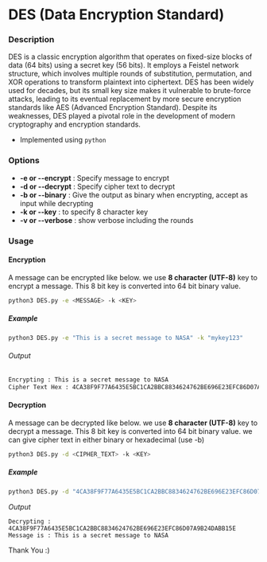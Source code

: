 # DES (Data Encryption Standard)

### Description

DES is a classic encryption algorithm that operates on fixed-size blocks of data (64 bits) using a secret key (56 bits). It employs a Feistel network structure, which involves multiple rounds of substitution, permutation, and XOR operations to transform plaintext into ciphertext. DES has been widely used for decades, but its small key size makes it vulnerable to brute-force attacks, leading to its eventual replacement by more secure encryption standards like AES (Advanced Encryption Standard). Despite its weaknesses, DES played a pivotal role in the development of modern cryptography and encryption standards.

- Implemented using `python`

### Options

- **-e or --encrypt** : Specify message to encrypt
- **-d or --decrypt** : Specify cipher text to decrypt
- **-b or --binary** : Give the output as binary when encrypting, accept as input while decrypting
- **-k or --key** : to specify 8 character key
- **-v or --verbose** : show verbose including the rounds

### Usage

#### Encryption

A message can be encrypted like below. we use **8 character (UTF-8)** key to encrypt a message. This 8 bit key is converted into 64 bit binary value.

```bash
python3 DES.py -e <MESSAGE> -k <KEY>
```

##### Example

```bash
python3 DES.py -e "This is a secret message to NASA" -k "mykey123"
```

###### Output

```bash
Encrypting : This is a secret message to NASA
Cipher Text Hex : 4CA38F9F77A6435E5BC1CA2BBC8834624762BE696E23EFC86D07A9B24DABB15E
```

#### Decryption

A message can be decrypted like below. we use **8 character (UTF-8)** key to decrypt a message. This 8 bit key is converted into 64 bit binary value. we can give cipher text in either binary or hexadecimal (use -b)

```bash
python3 DES.py -d <CIPHER_TEXT> -k <KEY>
```

##### Example

```bash
python3 DES.py -d "4CA38F9F77A6435E5BC1CA2BBC8834624762BE696E23EFC86D07A9B24DABB15E" -k "mykey123"
```

_Output_

```
Decrypting : 4CA38F9F77A6435E5BC1CA2BBC8834624762BE696E23EFC86D07A9B24DABB15E
Message is : This is a secret message to NASA
```

Thank You :)
